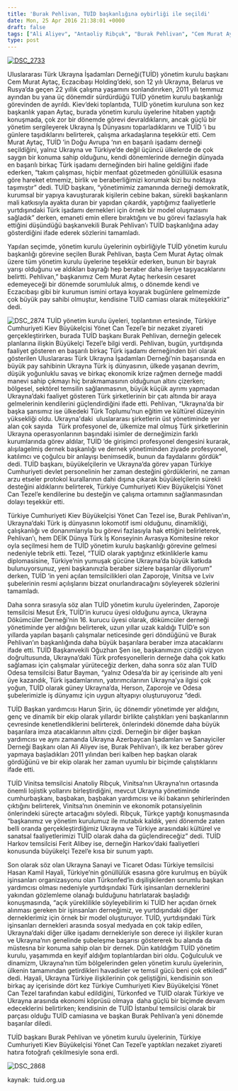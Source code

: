 ```yaml
---
title: 'Burak Pehlivan, TUİD başkanlığına oybirliği ile seçildi'
date: Mon, 25 Apr 2016 21:38:01 +0000
draft: false
tags: ["Ali Aliyev", "Antaoliy Ribçuk", "Burak Pehlivan", "Cem Murat Aytaç", "Ferit Alibey", "Genel", "harun şirin", "Hasan Kamil Hayali", "Mesut Erk", "TUİD", "Türk işadamı dernekçiliği", "Türkonfed International", "Ukrayna Türk Toplumu", "Yönet Can Tezel"]
type: post
---
```


[![DSC_2733](http://burakpehlivan.org/wp-content/uploads/2016/04/DSC_2733.jpg)](http://burakpehlivan.org/wp-content/uploads/2016/04/DSC_2733.jpg)

Uluslararası Türk Ukrayna İşadamları Derneği(TUİD) yönetim kurulu başkanı Cem Murat Aytaç, Eczacıbaşı Holding’deki, son 12 yılı Ukrayna, Belarus ve Rusya’da geçen 22 yıllık çalışma yaşamını sonlandırırken, 2011 yılı temmuz ayından bu yana üç dönemdir sürdürdüğü TUİD yönetim kurulu başkanlığı görevinden de ayrıldı. Kiev’deki toplantıda, TUİD yönetim kuruluna son kez başkanlık yapan Aytaç, burada yönetim kurulu üyelerine hitaben yaptığı konuşmada, çok zor bir dönemde görevi devraldıklarını, ancak güçlü bir yönetim sergileyerek Ukrayna İş Dünyasını toparladıklarını ve TUİD ’i bu günlere taşıdıklarını belirterek, çalışma arkadaşlarına teşekkür etti. Cem Murat Aytaç, TUİD ’in Doğu Avrupa ‘nın en başarılı işadamı derneği seçildiğini, yalnız Ukrayna ve Türkiye’de değil üçüncü ülkelerde de çok saygın bir konuma sahip olduğunu, kendi dönemlerinde derneğin dünyada en başarılı birkaç Türk işadamı derneğinden biri haline geldiğini ifade ederken, “takım çalışması, hiçbir menfaat gözetmeden gönüllülük esasına göre hareket etmemiz, birlik ve beraberliğimizi korumak bizi bu noktaya taşımıştır” dedi. TUİD başkanı, “yönetimimiz zamanında derneği demokratik, kurumsal bir yapıya kavuşturarak kişilerin cebine bakan, sürekli başkanların mali katkısıyla ayakta duran bir yapıdan çıkardık, yaptığımız faaliyetlerle yurtdışındaki Türk işadamı dernekleri için örnek bir model oluşmasını sağladık” derken, emaneti emin ellere bıraktığını ve bu görevi fazlasıyla hak ettiğini düşündüğü başkanvekili Burak Pehlivan’ı TUİD başkanlığına aday gösterdiğini ifade ederek sözlerini tamamladı.

Yapılan seçimde, yönetim kurulu üyelerinin oybirliğiyle TUİD yönetim kurulu başkanlığı görevine seçilen Burak Pehlivan, başta Cem Murat Aytaç olmak üzere tüm yönetim kurulu üyelerine teşekkür ederken, bunun bir bayrak yarışı olduğunu ve aldıkları bayrağı hep beraber daha ileriye taşıyacaklarını belirtti. Pehlivan,” başkanımız Cem Murat Aytaç herkesin cesaret edemeyeceği bir dönemde sorumluluk almış, o dönemde kendi ve Eczacıbaşı gibi bir kurumun ismini ortaya koyarak bugünlere gelmemizde çok büyük pay sahibi olmuştur, kendisine TUİD camiası olarak müteşekkiriz” dedi.

![DSC_2874](http://burakpehlivan.org/wp-content/uploads/2016/04/DSC_2874.jpg)
TUİD yönetim kurulu üyeleri, toplantının ertesinde, Türkiye Cumhuriyeti Kiev Büyükelçisi Yönet Can Tezel’e bir nezaket ziyareti gerçekleştirirken, burada TUİD başkanı Burak Pehlivan, derneğin gelecek planlarına ilişkin Büyükelçi Tezel’e bilgi verdi. Pehlivan, bugün, yurtdışında faaliyet gösteren en başarılı birkaç Türk işadamı derneğinden biri olarak gösterilen Uluslararası Türk Ukrayna İşadamları Derneği’nin başarısında en büyük pay sahibinin Ukrayna Türk iş dünyasının, ülkede yaşanan devrim, düşük yoğunluklu savaş ve birkaç ekonomik krize rağmen derneğe maddi manevi sahip çıkmayı hiç bırakmamasının olduğunun altını çizerken; bölgesel, sektörel temsilin sağlanmasının, büyük küçük ayrımı yapmadan Ukrayna’daki faaliyet gösteren Türk şirketlerinin bir çatı altında bir araya gelmelerinin kendilerini güçlendirdiğini ifade etti. Pehlivan, “Ukrayna’da bir başka şansımız ise ülkedeki Türk Toplumu’nun eğitim ve kültürel düzeyinin yüksekliği oldu. Ukrayna'daki  uluslararası şirketlerin üst yönetiminde yer alan çok sayıda   Türk profesyonel de, ülkemize mal olmuş Türk şirketlerinin Ukrayna operasyonlarının başındaki isimler de derneğimizin farklı kurumlarında görev aldılar, TUİD ’de girişimci profesyonel dengesini kurarak, alışılagelmiş dernek başkanlığı ve dernek yönetiminden ziyade profesyonel, katılımcı ve çoğulcu bir anlayışı benimsedik, bunun da faydalarını gördük” dedi. TUİD başkanı, büyükelçilerin ve Ukrayna’da görev yapan Türkiye Cumhuriyeti devlet personelinin her zaman desteğini gördüklerini, ne zaman arzu etseler protokol kurallarının dahi dışına çıkarak büyükelçilerin sürekli desteğini aldıklarını belirterek, Türkiye Cumhuriyeti Kiev Büyükelçisi Yönet Can Tezel’e kendilerine bu desteğin ve çalışma ortamının sağlanmasından dolayı teşekkür etti.

Türkiye Cumhuriyeti Kiev Büyükelçisi Yönet Can Tezel ise, Burak Pehlivan’ın, Ukrayna’daki Türk iş dünyasının lokomotif ismi olduğunu, dinamikliği, çalışkanlığı ve donanımlarıyla bu görevi fazlasıyla hak ettiğini belirleterek, Pehlivan’ı, hem DEİK Dünya Türk İş Konseyinin Avrasya Komitesine rekor oyla seçilmesi hem de TUİD yönetim kurulu başkanlığı görevine gelmesi nedeniyle tebrik etti. Tezel, “TUİD olarak yaptığınız etkinliklerle kamu diplomasisine, Türkiye’nin yumuşak gücüne Ukrayna’da büyük katkıda bulunuyorsunuz, yeni başkanınızla beraber sizlere başarılar diliyorum” derken, TUİD ’in yeni açılan temsilcilikleri olan Zaporoje, Vinitsa ve Lviv şubelerinin resmi açılışlarını bizzat onurlandıracağını söyleyerek sözlerini tamamladı.

Daha sonra sırasıyla söz alan TUİD yönetim kurulu üyelerinden, Zaporoje temsilcisi Mesut Erk, TUİD’in kurucu üyesi olduğunu ayrıca, Ukrayna Dökümcüler Derneği’nin 16. kurucu üyesi olarak, dökümcüler derneği yönetiminde yer aldığını belirterek, uzun yıllar uzak kaldığı TUİD’e son yıllarda yapılan başarılı çalışmalar neticesinde geri döndüğünü ve Burak Pehlivan’ın başkanlığında daha büyük başarılara beraber imza atacaklarını ifade etti. TUİD Başkanvekili Oğuzhan Şen ise, başkanımızın çizdiği vizyon doğrultusunda, Ukrayna’daki Türk profesyonellerin derneğe daha çok katkı sağlaması için çalışmalar yürüteceğiz derken, daha sonra söz alan TUİD Odesa temsilcisi Batur Bayman, “yalnız Odesa’da bir ay içerisinde altı yeni üye kazandık, Türk işadamlarının, yatırımcılarının Ukrayna’ya ilgisi çok yoğun, TUİD olarak güney Ukrayna’da, Herson, Zaporoje ve Odesa şubelerimizle iş dünyamız için uygun altyapıyı oluşturuyoruz ”dedi.

TUİD Başkan yardımcısı Harun Şirin, üç dönemdir yönetimde yer aldığını, genç ve dinamik bir ekip olarak yıllardır birlikte çalıştıkları yeni başkanlarının çevresinde kenetlendiklerini belirterek, önlerindeki dönemde daha büyük başarılara imza atacaklarının altını çizdi. Derneğin bir diğer başkan yardımcısı ve aynı zamanda Ukrayna Azerbaycan İşadamları ve Sanayiciler Derneği Başkanı olan Ali Aliyev ise, Burak Pehlivan’ı, ilk kez beraber görev yapmaya başladıkları 2011 yılından beri kalben hep başkan olarak gördüğünü ve bir ekip olarak her zaman uyumlu bir biçimde çalıştıklarını ifade etti.

TUİD Vinitsa temsilcisi Anatoliy Ribçuk, Vinitsa’nın Ukrayna’nın ortasında önemli lojistik yollarını birleştirdiğini, mevcut Ukrayna yönetiminde cumhurbaşkanı, başbakan, başbakan yardımcısı ve iki bakanın şehirlerinden çıktığını belirterek, Vinitsa’nın öneminin ve ekonomik potansiyelinin önlerindeki süreçte artacağını söyledi. Ribçuk, Türkçe yaptığı konuşmasında “başkanımız ve yönetim kurulumuz ile mutabık kaldık, yeni dönemde zaten belli oranda gerçekleştirdiğimiz Ukrayna ve Türkiye arasındaki kültürel ve sanatsal faaliyetlerimizi TUİD olarak daha da güçlendireceğiz” dedi. TUİD Harkov temsilcisi Ferit Alibey ise, derneğin Harkov’daki faaliyetleri konusunda büyükelçi Tezel’e kısa bir sunum yaptı.

Son olarak söz olan Ukrayna Sanayi ve Ticaret Odası Türkiye temsilcisi Hasan Kamil Hayali, Türkiye’nin gönüllülük esasına göre kurulmuş en büyük işinsanları organizasyonu olan Türkonfed’in dışilişkilerden sorumlu başkan yardımcısı olması nedeniyle yurtdışındaki Türk işinsanları derneklerini yakından gözlemleme olanağı bulduğunu hatırlatarak başladığı konuşmasında, “açık yüreklilikle söyleyebilirim ki TUİD her açıdan örnek alınması gereken bir işinsanları derneğimiz, ve yurtdışındaki diğer derneklerimiz için örnek bir model oluşturuyor. TUİD, yurtdışındaki Türk işinsanları dernekleri arasında sosyal medyada en çok takip edilen, Ukrayna’daki diğer ülke işadamı dernekleriyle son derece iyi ilişkiler kuran ve Ukrayna’nın genelinde şubeleşme başarısı göstererek bu alanda da müstesna bir konuma sahip olan bir dernek. Dün katıldığım TUİD yönetim kurulu, yaşamımda en keyif aldığım toplantılardan biri oldu. Çoğulculuk ve dinamizm, Ukrayna’nın tüm bölgelerinden gelen yönetim kurulu üyelerinin, ülkenin tamamından getirdikleri havadisler ve temsil gücü beni çok etkiledi” dedi. Hayali, Ukrayna Türkiye ilişkilerinin çok geliştiğini, kendisinin son birkaç ay içerisinde dört kez Türkiye Cumhuriyeti Kiev Büyükelçisi Yönet Can Tezel tarafından kabul edildiğini, Türkonfed ve TUİD olarak Türkiye ve Ukrayna arasında ekonomi köprüsü olmaya  daha güçlü bir biçimde devam edeceklerini belirtirken; kendisinin de TUİD İstanbul temsilcisi olarak bir parçası olduğu TUİD camiasına ve başkan Burak Pehlivan’a yeni dönemde başarılar diledi.

TUİD başkanı Burak Pehlivan ve yönetim kurulu üyelerinin, Türkiye Cumhuriyeti Kiev Büyükelçisi Yönet Can Tezel’e yaptıkları nezaket ziyareti hatıra fotoğrafı çekilmesiyle sona erdi.

![DSC_2868](http://burakpehlivan.org/wp-content/uploads/2016/04/DSC_28681.jpg)

kaynak:  tuid.org.ua